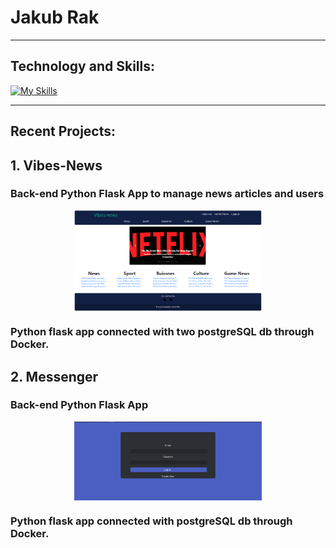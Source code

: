 # Jakub Rak
___
## Technology and Skills:
[![My Skills](https://skillicons.dev/icons?i=py,flask,selenium,webpack,docker,nodejs,react,js,jquery,css,bootstrap,html,cpp,mongodb,mysql,postgres,vscode,github,postman)](https://skillicons.dev)

---
## Recent Projects:
## 1. Vibes-News
### Back-end Python Flask App to manage news articles and users
<a href="https://github.com/JakubRak1/Vibes-News">
    <img src="pics/Vibes_News.PNG" alt="Vibes-News" title="Vibes-News" style="display: flex; margin: 0 auto; max-width: 300px;">
</a>

### Python flask app connected with two postgreSQL db through Docker.

## 2. Messenger
### Back-end Python Flask App 
<a href="https://github.com/JakubRak1/Messenger">
    <img src="pics/Messenger.PNG" alt="Messenger" title="Messenger" style="display: flex; margin: 0 auto; max-width: 300px;">
</a>

### Python flask app connected with postgreSQL db through Docker.
<!-- ## 3. AuctionSite
### Front-end app based on Vanila JavaScript
<a href=https://github.com/JakubRak1/auctionSite>
    <img src="pics/Auction Site.PNG" alt="Auction Site" title="Auction Site" style="display: flex; margin: 0 auto; max-width: 300px;">
</a> -->
